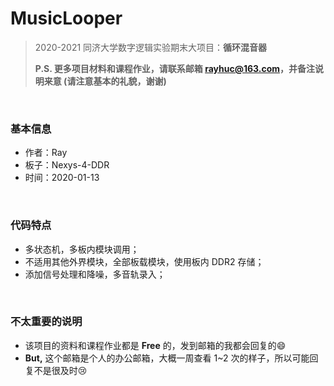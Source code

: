 # MusicLooper
> 2020-2021 同济大学数字逻辑实验期末大项目：**循环混音器**
>
> **P.S. 更多项目材料和课程作业，请联系邮箱 rayhuc@163.com，并备注说明来意 (请注意基本的礼貌，谢谢)**

<br/>

### 基本信息

- 作者：Ray
- 板子：Nexys-4-DDR
- 时间：2020-01-13

<br/>

### 代码特点

- 多状态机，多板内模块调用；
- 不适用其他外界模块，全部板载模块，使用板内 DDR2 存储；
- 添加信号处理和降噪，多音轨录入；

<br/>

### 不太重要的说明

- 该项目的资料和课程作业都是 **Free** 的，发到邮箱的我都会回复的:smile:
- **But,** 这个邮箱是个人的办公邮箱，大概一周查看 1~2 次的样子，所以可能回复不是很及时:cry:
